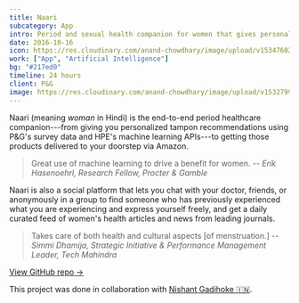 ```yaml
---
title: Naari
subcategory: App
intro: Period and sexual health companion for women that gives personalized tampon recommendations and access to self-help resources.
date: 2016-10-16
icon: https://res.cloudinary.com/anand-chowdhary/image/upload/v1534760223/projects/naari/icon.png
work: ["App", "Artificial Intelligence"]
bg: "#217ed0"
timeline: 24 hours
client: P&G
image: https://res.cloudinary.com/anand-chowdhary/image/upload/v1532799283/portfolio/naari_2x.png
---
```


Naari (meaning *woman* in Hindi) is the end-to-end period healthcare companion---from giving you personalized tampon recommendations using P&G's survey data and HPE's machine learning APIs---to getting those products delivered to your doorstep via Amazon.

> <span>Great use of machine learning to drive a benefit for women.</span>
> <span>-- <cite>Erik Hasenoehrl, Research Fellow, Procter & Gamble</cite></span>

Naari is also a social platform that lets you chat with your doctor, friends, or anonymously in a group to find someone who has previously experienced what you are experiencing and express yourself freely, and get a daily curated feed of women's health articles and news from leading journals.

> <span>Takes care of both health and cultural aspects [of menstruation.]</span>
> <span>-- <cite>Simmi Dhamija, Strategic Initiative & Performance Management Leader, Tech Mahindra</cite></span>

[View GitHub repo &rarr;](https://github.com/OswaldFoundation/naari)

<div class="three-images">
	<div><img alt="" src="https://res.cloudinary.com/anand-chowdhary/image/upload/v1534760223/projects/naari/home.png"></div>
	<div><img alt="" src="https://res.cloudinary.com/anand-chowdhary/image/upload/v1534760223/projects/naari/express.png"></div>
	<div><img alt="" src="https://res.cloudinary.com/anand-chowdhary/image/upload/v1534760223/projects/naari/ml.png"></div>
</div>
<div class="shadow">
	<div class="two-images">
		<div><img alt="" src="https://res.cloudinary.com/anand-chowdhary/image/upload/v1534760223/projects/naari/1.png"></div>
		<div><img alt="" src="https://res.cloudinary.com/anand-chowdhary/image/upload/v1534760223/projects/naari/2.png"></div>
	</div>
	<div class="two-images">
		<div><img alt="" src="https://res.cloudinary.com/anand-chowdhary/image/upload/v1534760223/projects/naari/3.png"></div>
		<div><img alt="" src="https://res.cloudinary.com/anand-chowdhary/image/upload/v1534760223/projects/naari/4.png"></div>
	</div>
	<div class="two-images">
		<div><img alt="" src="https://res.cloudinary.com/anand-chowdhary/image/upload/v1534760223/projects/naari/5.png"></div>
	</div>
</div>

<footer>This project was done in collaboration with <a href="https://nishantgadihoke.com">Nishant Gadihoke 🇮🇳</a>.</footer>